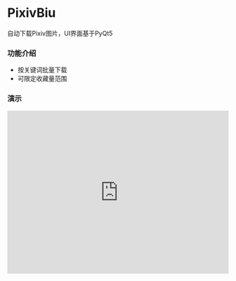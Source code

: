 # PixivBiu
自动下载Pixiv图片，UI界面基于PyQt5

### 功能介绍

* 按关键词批量下载
* 可限定收藏量范围

### 演示

<div style="position:relative;height:0;padding-bottom:73.56%"><iframe src="https://www.youtube.com/embed/XxlZLIoUo5w?ecver=2" style="position:absolute;width:100%;height:100%;left:0" width="489" height="360" frameborder="0" allow="autoplay; encrypted-media" allowfullscreen></iframe></div>

